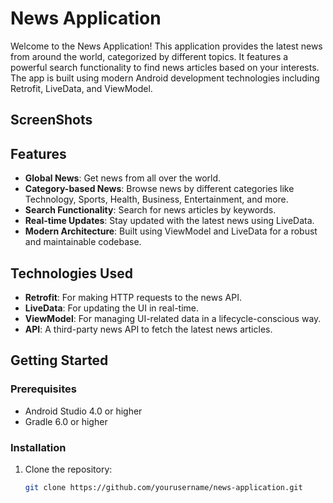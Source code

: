 # News Application

Welcome to the News Application! This application provides the latest news from around the world, categorized by different topics. It features a powerful search functionality to find news articles based on your interests. The app is built using modern Android development technologies including Retrofit, LiveData, and ViewModel.

## ScreenShots



## Features

- **Global News**: Get news from all over the world.
- **Category-based News**: Browse news by different categories like Technology, Sports, Health, Business, Entertainment, and more.
- **Search Functionality**: Search for news articles by keywords.
- **Real-time Updates**: Stay updated with the latest news using LiveData.
- **Modern Architecture**: Built using ViewModel and LiveData for a robust and maintainable codebase.

## Technologies Used

- **Retrofit**: For making HTTP requests to the news API.
- **LiveData**: For updating the UI in real-time.
- **ViewModel**: For managing UI-related data in a lifecycle-conscious way.
- **API**: A third-party news API to fetch the latest news articles.

## Getting Started

### Prerequisites

- Android Studio 4.0 or higher
- Gradle 6.0 or higher

### Installation

1. Clone the repository:
   ```sh
   git clone https://github.com/yourusername/news-application.git
